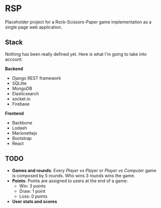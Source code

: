 # RSP
Placeholder project for a Rock-Scissors-Paper game implementation as a single page web application.

## Stack

Nothing has been really defined yet. Here is what I'm going to take into account:

**Backend**
* Django REST framework
* SQLlite
* MongoDB
* Elasticsearch
* socket.io
* Firebase

**Frontend**
* Backbone
* Lodash
* Marionettejs
* Bootstrap
* React

## TODO
* **Games and rounds**: Every *Player vs Player* or *Player vs Computer* game is composed by 5 rounds. Who wins 3 rounds wins the game.
* **Points**: Points are assigned to users at the end of a game:
  * Win: 3 points
  * Draw: 1 point
  * Loss: 0 points
* **User stats and scores**
